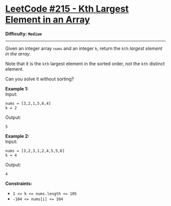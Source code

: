 # [LeetCode #215 - Kth Largest Element in an Array](https://leetcode.com/problems/kth-largest-element-in-an-array/)

**Difficulty: `Medium`**

---

Given an integer array `nums` and an integer `k`, return the `kth` *largest element in the array*.

Note that it is the `kth` largest element in the sorted order, not the `kth` distinct element.

Can you solve it without sorting?

**Example 1:**  
Input:  
```
nums = [3,2,1,5,6,4]
k = 2
```
Output:
```
5
```

**Example 2:**  
Input:  
```
nums = [3,2,3,1,2,4,5,5,6]
k = 4
``` 
Output:
```
4
```

**Constraints:**  
- `1 <= k <= nums.length <= 105`
- `-104 <= nums[i] <= 104`